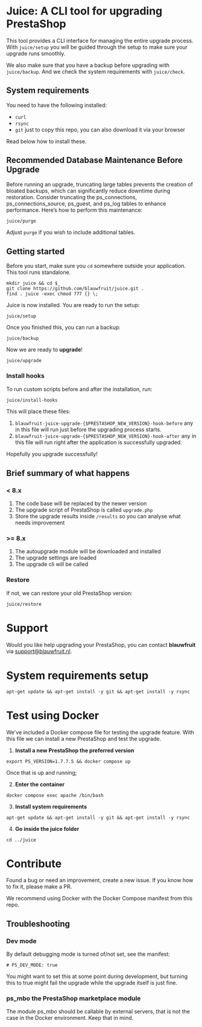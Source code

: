 # Juice: A CLI tool for upgrading PrestaShop

This tool provides a CLI interface for managing the entire upgrade process. With `juice/setup` you will be guided through the setup to make sure your upgrade runs smoothly.

We also make sure that you have a backup before upgrading with `juice/backup`. And we check the system requirements with `juice/check`.

## System requirements

You need to have the following installed:

- `curl`
- `rsync`
- `git` just to copy this repo, you can also download it via your browser

Read below how to install these.

## Recommended Database Maintenance Before Upgrade
Before running an upgrade, truncating large tables prevents the creation of bloated backups, which can significantly reduce downtime during restoration. Consider truncating the ps_connections, ps_connections_source, ps_guest, and ps_log tables to enhance performance. Here’s how to perform this maintenance:

```bash
juice/purge
```

Adjust `purge` if you wish to include additional tables.
## Getting started

Before you start, make sure you `cd` somewhere outside your application. This tool runs standalone.

```
mkdir juice && cd $_
git clone https://github.com/blauwfruit/juice.git .
find . juice -exec chmod 777 {} \;
```

Juice is now installed. You are ready to run the setup:

```
juice/setup
```

Once you finished this, you can run a backup:

```
juice/backup
```

Now we are ready to **upgrade**!

```
juice/upgrade
```

### Install hooks

To run custom scripts before and after the installation, run:

```bash
juice/install-hooks
```

This will place these files:

1. `blauwfruit-juice-upgrade-{$PRESTASHOP_NEW_VERSION}-hook-before` any in this file will run just before the upgrading process starts.
2. `blauwfruit-juice-upgrade-{$PRESTASHOP_NEW_VERSION}-hook-after` any in this file will run right after the application is successfully upgraded.

Hopefully you upgrade successfully!

## Brief summary of what happens

### < 8.x

1. The code base will be replaced by the newer version 
2. The upgrade script of PrestaShop is called `upgrade.php`
3. Store the upgrade results inside `/results` so you can analyse what needs improvement

### >= 8.x

1. The autoupgrade module will be downloaded and installed
2. The upgrade settings are loaded
3. The upgrade cli will be called

### Restore

If not, we can restore your old PrestaShop version:

```
juice/restore
```

# Support

Would you like help upgrading your PrestaShop, you can contact **blauwfruit** via support@blauwfruit.nl.

# System requirements setup

```
apt-get update && apt-get install -y git && apt-get install -y rsync
```

# Test using Docker

We've included a Docker compose file for testing the upgrade feature. With this file we can install a new PrestaShop and test the upgrade.



1. **Install a new PrestaShop the preferred version**

```
export PS_VERSION=1.7.7.5 && docker compose up
```

Once that is up and running;

2. **Enter the container**

```
docker compose exec apache /bin/bash
```

3. **Install system requirements**

```
apt-get update && apt-get install -y git && apt-get install -y rsync
```

4. **Go inside the juice folder**

```
cd ../juice
```

# Contribute

Found a bug or need an improvement, create a new issue. If you know how to fix it, please make a PR.

We recommend using Docker with the Docker Compose manifest from this repo.

## Troubleshooting 

### Dev mode

By default debugging mode is turned of/not set, see the manifest:

`# PS_DEV_MODE: true`

You might want to set this at some point during development, but turning this to true might fail the upgrade while the upgrade itself is just fine.

### ps_mbo the PrestaShop marketplace module

The module ps_mbo should be callable by external servers, that is not the case in the Docker environment. Keep that in mind.